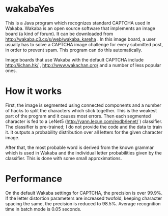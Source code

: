 # wakabaYes
This is a Java program which recognizes standard CAPTCHA used in Wakaba. Wakaba is an open source software that implements an image board (a kind of forum). It can be downloaded from http://wakaba.c3.cx/s/web/wakaba_kareha . In this image board, a user usually has to solve a CAPTCHA image challenge for every submitted post, in order to prevent spam. This program can do this automatically.

Image boards that use Wakaba with the default CAPTCHA include http://iichan.hk/ , http://www.wakachan.org/ and a number of less popular ones.

# How it works
First, the image is segmented using connected components and a number of hacks to split the characters which stick together. This is the weakest part of the program and it causes most errors.
Then each segmented character is fed to a LeNet5 (http://yann.lecun.com/exdb/lenet/ ) classifier. The classifier is pre-trained; I do not provide the code and the data to train it. It outputs a probability distribution over all letters for the given character image.

After that, the most probable word is derived from the known grammar which is used in Wakaba and the individual letter probabilities given by the classifier. This is done with some small approximations.

# Performance
On the default Wakaba settings for CAPTCHA, the precision is over 99.9%. If the letter distortion parameters are increased twofold, keeping character spacing the same, the precision is reduced to 98.5%. Average recognition time in batch mode is 0.05 seconds.
